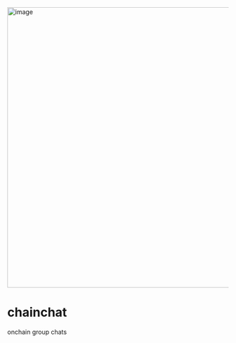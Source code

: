 <img width="637" alt="image" src="https://github.com/Zapper-fi/chainchat/assets/6855274/1fd3e189-f59c-4575-8fb1-3b4e1295936c">

# chainchat
onchain group chats
